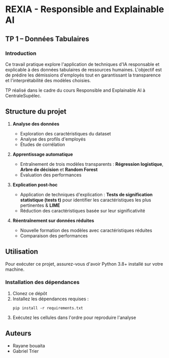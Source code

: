 # REXIA - Responsible and Explainable AI

## TP 1 – Données Tabulaires

### Introduction

Ce travail pratique explore l'application de techniques d'IA responsable et explicable à des données tabulaires de ressources humaines. L'objectif est de prédire les démissions d'employés tout en garantissant la transparence et l'interprétabilité des modèles choisies.

TP réalisé dans le cadre du cours Responsible and Explainable AI à CentraleSupélec.

## Structure du projet

1. **Analyse des données**
   - Exploration des caractéristiques du dataset
   - Analyse des profils d'employés
   - Études de corrélation

2. **Apprentissage automatique**
   - Entraînement de trois modèles transparents : **Régression logistique**, **Arbre de décision** et  **Random Forest**
   - Évaluation des performances

3. **Explication post-hoc**
   - Application de techniques d'explication : **Tests de signification statistique (tests t)** pour identifier les caractéristiques les plus pertinentes & **LIME**
   - Réduction des caractéristiques basée sur leur significativité

4. **Réentraînement sur données réduites**
   - Nouvelle formation des modèles avec caractéristiques réduites
   - Comparaison des performances

## Utilisation

Pour exécuter ce projet, assurez-vous d'avoir Python 3.8+ installé sur votre machine.

### Installation des dépendances

1. Clonez ce dépôt
2. Installez les dépendances requises :
   ```
   pip install -r requirements.txt
   ```
3. Exécutez les cellules dans l'ordre pour reproduire l'analyse

## Auteurs
- Rayane bouaita
- Gabriel Trier
